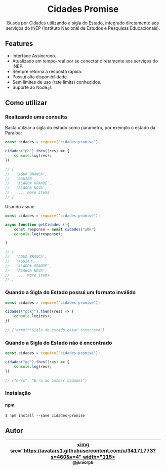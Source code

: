 <h1 align="center">Cidades Promise</h1>

<p align="center">
  Busca por Cidades utilizando a sigla do Estado, integrado diretamente aos serviços do INEP (Instituto Nacional de Estudos e Pesquisas Educacionais).
</p>


## Features

 * Interface Assíncrono.
 * Atualizado em tempo-real por se conectar diretamente aos serviços do INEP.
 * Sempre retorna a resposta rápida.
 * Possui alta disponibilidade.
 * Sem limites de uso (rate limits) conhecidos.
 * Suporte ao Node.js 


## Como utilizar


### Realizando uma consulta

Basta utilziar a sigla do estado como parametro, por exemplo o estado da Paraíba:

``` js
const cidades = require('cidades-promise');

cidades("pb").then((res) => {
    console.log(res);
})
    
// [
//   'AGUA BRANCA',
//   'AGUIAR',
//   'ALAGOA GRANDE',
//   'ALAGOA NOVA',
//    ... more items
// ]  

```

Usando async:

``` js
const cidades = require('cidades-promise');

async function getCidades (){
    const response = await cidades("pbk")
    console.log(response);

}
    
// [
//   'AGUA BRANCA',
//   'AGUIAR',
//   'ALAGOA GRANDE',
//   'ALAGOA NOVA',
//    ... more items
// ]  

```

### Quando a Sigla do Estado possui um formato inválido

``` js
const cidades = require('cidades-promise');

cidades("pbkj").then((res) => {
    console.log(res);
})
    
// {"erro":"Sigla do estado estar incorreta"} 

```

### Quando a Sigla do Estado não é encontrado

``` js
const cidades = require('cidades-promise');

cidades("gg").then((res) => {
    console.log(res);
})
    
// {"erro": "Erro ao buscar cidades"}

```

### Instalação

#### npm

```
$ npm install --save cidades-promise
```

## Autor

| [<img src="https://avatars1.githubusercontent.com/u/34171773?s=460&v=4" width="115><br><sub>@juniorpb</sub>](https://github.com/juniorpb) |
| :---: |